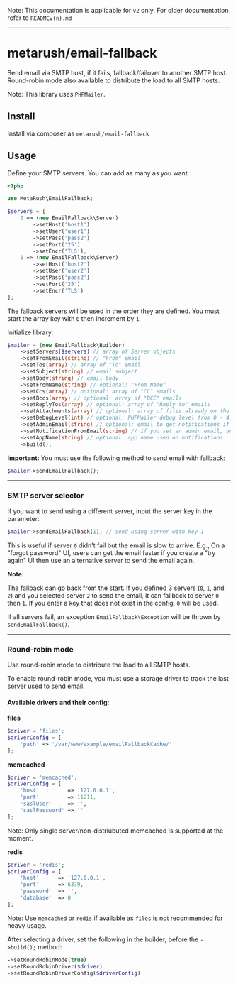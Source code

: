 Note: This documentation is applicable for `v2` only.
For older documentation, refer to `READMEv(n).md`

---

# metarush/email-fallback

Send email via SMTP host, if it fails, fallback/failover to another SMTP host.
Round-robin mode also available to distribute the load to all SMTP hosts.

Note: This library uses `PHPMailer`.

## Install

Install via composer as `metarush/email-fallback`

## Usage

Define your SMTP servers. You can add as many as you want.

```php
<?php

use MetaRush\EmailFallback;

$servers = [
    0 => (new EmailFallback\Server)
        ->setHost('host1')
        ->setUser('user1')
        ->setPass('pass2')
        ->setPort('25')
        ->setEncr('TLS'),
    1 => (new EmailFallback\Server)
        ->setHost('host2')
        ->setUser('user2')
        ->setPass('pass2')
        ->setPort('25')
        ->setEncr('TLS')
];
```

The fallback servers will be used in the order they are defined.
You must start the array key with `0` then increment by `1`.

Initialize library:

```php
$mailer = (new EmailFallback\Builder)
    ->setServers($servers) // array of Server objects
    ->setFromEmail(string) // "From" email
    ->setTos(array) // array of "To" email
    ->setSubject(string) // email subject
    ->setBody(string) // email body
    ->setFromName(string) // optional: "From Name"
    ->setCcs(array) // optional: array of "CC" emails
    ->setBccs(array) // optional: array of "BCC" emails
    ->setReplyTos(array) // optional: array of "Reply to" emails
    ->setAttachments(array) // optional: array of files already on the server
    ->setDebugLevel(int) // optional: PHPMailer debug level from 0 - 4. Default: 0
    ->setAdminEmail(string) // optional: email to get notifications if fallback occurs
    ->setNotificationFromEmail(string) // if you set an admin email, you must a "from" email for notifications
    ->setAppName(string) // optional: app name used on notifications
    ->build();
```


**Important:** You must use the following method to send email with fallback:

```php
$mailer->sendEmailFallback();
```

---

### SMTP server selector

If you want to send using a different server, input the server key in the parameter:

```php
$mailer->sendEmailFallback(1); // send using server with key 1
```

This is useful if server `0` didn't fail but the email is slow to arrive. E.g., On a "forgot password" UI, users can get the email faster if you create a "try again" UI then use an alternative server to send the email again.

**Note:**

The fallback can go back from the start. If you defined 3 servers (`0`, `1`, and `2`) and you selected server `2` to send the email, it can fallback to server `0` then `1`. If you enter a key that does not exist in the config, `0` will be used.

If all servers fail, an exception `EmailFallback\Exception` will be thrown by `sendEmailFallback()`.

---

### Round-robin mode

Use round-robin mode to distribute the load to all SMTP hosts.

To enable round-robin mode, you must use a storage driver to track the last server used to send email.

#### Available drivers and their config:

**files**

```php
$driver = 'files';
$driverConfig = [
    'path' => '/var/www/example/emailFallbackCache/'
];
```

**memcached**

```php
$driver = 'memcached';
$driverConfig = [
    'host'         => '127.0.0.1',
    'port'         => 11211,
    'saslUser'     => '',
    'saslPassword' => ''
];
```

Note: Only single server/non-distriubuted memcached is supported at the moment.

**redis**

```php
$driver = 'redis';
$driverConfig = [
    'host'      => '127.0.0.1',
    'port'      => 6379,
    'password'  => '',
    'database'  => 0
];
```

Note: Use `memcached` or `redis` if available as `files` is not recommended for heavy usage.

After selecting a driver, set the following in the builder, before the `->build();` method:

```php
->setRoundRobinMode(true)
->setRoundRobinDriver($driver)
->setRoundRobinDriverConfig($driverConfig)
```